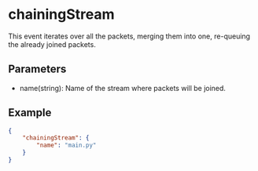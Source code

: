 # chainingStream 

This event iterates over all the packets, merging them into one, re-queuing the already joined packets.


## Parameters

- name(string): Name of the stream where packets will be joined.

## Example

```json
{
    "chainingStream": {
        "name": "main.py"
    }
}
```